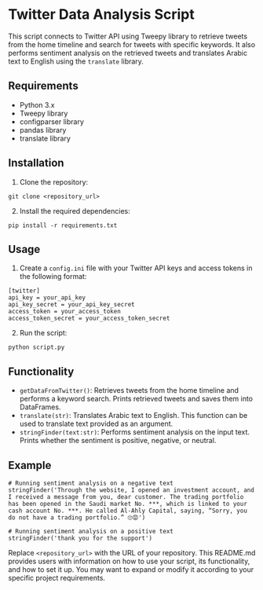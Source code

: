 # Twitter Data Analysis Script

This script connects to Twitter API using Tweepy library to retrieve tweets from the home timeline and search for tweets with specific keywords. It also performs sentiment analysis on the retrieved tweets and translates Arabic text to English using the `translate` library.

## Requirements

- Python 3.x
- Tweepy library
- configparser library
- pandas library
- translate library

## Installation

1. Clone the repository:

```
git clone <repository_url>
```

2. Install the required dependencies:

```
pip install -r requirements.txt
```

## Usage

1. Create a `config.ini` file with your Twitter API keys and access tokens in the following format:

```
[twitter]
api_key = your_api_key
api_key_secret = your_api_key_secret
access_token = your_access_token
access_token_secret = your_access_token_secret
```

2. Run the script:

```
python script.py
```

## Functionality

- `getDataFromTwitter()`: Retrieves tweets from the home timeline and performs a keyword search. Prints retrieved tweets and saves them into DataFrames.
- `translate(str)`: Translates Arabic text to English. This function can be used to translate text provided as an argument.
- `stringFinder(text:str)`: Performs sentiment analysis on the input text. Prints whether the sentiment is positive, negative, or neutral.

## Example

```
# Running sentiment analysis on a negative text
stringFinder('Through the website, I opened an investment account, and I received a message from you, dear customer. The trading portfolio has been opened in the Saudi market No. ***, which is linked to your cash account No. ***. He called Al-Ahly Capital, saying, “Sorry, you do not have a trading portfolio.” 🙄😡')

# Running sentiment analysis on a positive text
stringFinder('thank you for the support')
```

Replace `<repository_url>` with the URL of your repository. This README.md provides users with information on how to use your script, its functionality, and how to set it up. You may want to expand or modify it according to your specific project requirements.
